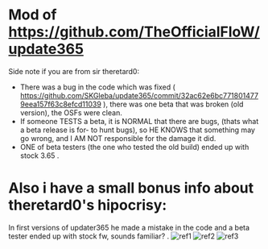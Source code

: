 # Mod of https://github.com/TheOfficialFloW/update365
Side note if you are from sir theretard0:
- There was a bug in the code which was fixed ( https://github.com/SKGleba/update365/commit/32ac62e6bc7718014779eea157f63c8efcd11039 ), there was one beta that was broken (old version), the OSFs were clean.
- If someone TESTS a beta, it is NORMAL that there are bugs, (thats what a beta release is for- to hunt bugs), so HE KNOWS that something may go wrong, and I AM NOT responsible for the damage it did. 
- ONE of beta testers (the one who tested the old build) ended up with stock 3.65 .
# Also i have a small bonus info about theretard0's hipocrisy:
In first versions of updater365 he made a mistake in the code and a beta tester ended up with stock fw, sounds familiar? . 
![ref1](https://pbs.twimg.com/media/DYpBfF7W0AA2yVs.jpg)
![ref2](https://cdn.discordapp.com/attachments/377373598131814401/425276225355776012/2018_03_19_12.55.55.png)
![ref3](https://cdn.discordapp.com/attachments/377373598131814401/425276225997766656/2018_03_19_12.56.16.png)

